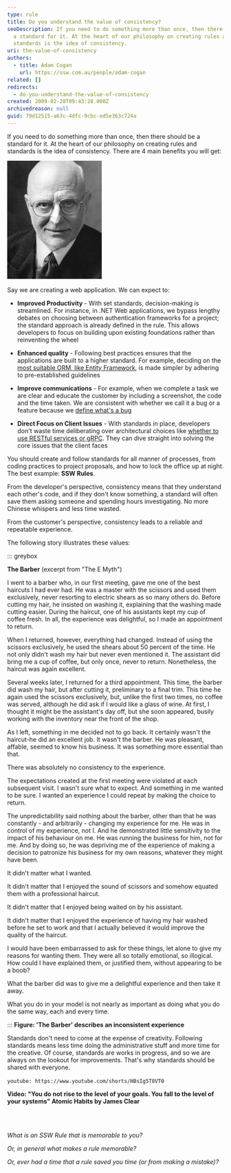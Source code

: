 ```yaml
---
type: rule
title: Do you understand the value of consistency?
seoDescription: If you need to do something more than once, then there should be
  a standard for it. At the heart of our philosophy on creating rules and
  standards is the idea of consistency.
uri: the-value-of-consistency
authors:
  - title: Adam Cogan
    url: https://ssw.com.au/people/adam-cogan
related: []
redirects:
  - do-you-understand-the-value-of-consistency
created: 2009-02-28T09:43:28.000Z
archivedreason: null
guid: 79d12515-a63c-4dfc-9cbc-ed5e363c724a
---
```


If you need to do something more than once, then there should be a standard for it. At the heart of our philosophy on creating rules and standards is the idea of consistency. There are 4 main benefits you will get:

<!--endintro-->

![](consitency.png)

Say we are creating a web application. We can expect to:

* **Improved Productivity** - With set standards, decision-making is streamlined. For instance, in .NET Web applications, we bypass lengthy debates on choosing between authentication frameworks for a project; the standard approach is already defined in the rule. This allows developers to focus on building upon existing foundations rather than reinventing the wheel

* **Enhanced quality** - Following best practices ensures that the applications are built to a higher standard. For example, deciding on the [most suitable ORM, like Entity Framework](/why-to-use-entity-framework), is made simpler by adhering to pre-established guidelines

* **Improve communications** - For example, when we complete a task we are clear and educate the customer by including a screenshot, the code and the time taken. We are consistent with whether we call it a bug or a feature because we [define what's a bug](/definition-of-a-bug)

* **Direct Focus on Client Issues** - With standards in place, developers don't waste time deliberating over architectural choices like [whether to use RESTful services or gRPC](/choose-the-right-api-tech). They can dive straight into solving the core issues that the client faces

You should create and follow standards for all manner of processes, from coding practices to project proposals, and how to lock the office up at night. The best example: **SSW Rules**.

From the developer's perspective, consistency means that they understand each other's code, and if they don't know something, a standard will often save them asking someone and spending hours investigating. No more Chinese whispers and less time wasted.

From the customer's perspective, consistency leads to a reliable and repeatable experience.

The following story illustrates these values:

::: greybox

**The Barber** (excerpt from "The E Myth")

I went to a barber who, in our first meeting, gave me one of the best haircuts I had ever had. He was a master with the scissors and used them exclusively, never resorting to electric shears as so many others do. Before cutting my hair, he insisted on washing it, explaining that the washing made cutting easier. During the haircut, one of his assistants kept my cup of coffee fresh. In all, the experience was delightful, so I made an appointment to return.

When I returned, however, everything had changed. Instead of using the scissors exclusively, he used the shears about 50 percent of the time. He not only didn't wash my hair but never even mentioned it. The assistant did bring me a cup of coffee, but only once, never to return. Nonetheless, the haircut was again excellent.

Several weeks later, I returned for a third appointment. This time, the barber did wash my hair, but after cutting it, preliminary to a final trim. This time he again used the scissors exclusively, but, unlike the first two times, no coffee was served, although he did ask if I would like a glass of wine. At first, I thought it might be the assistant's day off, but she soon appeared, busily working with the inventory near the front of the shop.

As I left, something in me decided not to go back. It certainly wasn't the haircut-he did an excellent job. It wasn't the barber. He was pleasant, affable, seemed to know his business. It was something more essential than that.

There was absolutely no consistency to the experience.

The expectations created at the first meeting were violated at each subsequent visit. I wasn't sure what to expect. And something in me wanted to be sure. I wanted an experience I could repeat by making the choice to return.

The unpredictability said nothing about the barber, other than that he was constantly - and arbitrarily - changing my experience for me. He was in control of my experience, not I. And he demonstrated little sensitivity to the impact of his behaviour on me. He was running the business for him, not for me. And by doing so, he was depriving me of the experience of making a decision to patronize his business for my own reasons, whatever they might have been.

It didn't matter what I wanted.

It didn't matter that I enjoyed the sound of scissors and somehow equated them with a professional haircut.

It didn't matter that I enjoyed being waited on by his assistant.

It didn't matter that I enjoyed the experience of having my hair washed before he set to work and that I actually believed it would improve the quality of the haircut.

I would have been embarrassed to ask for these things, let alone to give my reasons for wanting them. They were all so totally emotional, so illogical. How could I have explained them, or justified them, without appearing to be a boob?

What the barber did was to give me a delightful experience and then take it away.

What you do in your model is not nearly as important as doing what you do the same way, each and every time.

:::
**Figure: 'The Barber' describes an inconsistent experience**

Standards don't need to come at the expense of creativity. Following standards means less time doing the administrative stuff and more time for the creative. Of course, standards are works in progress, and so we are always on the lookout for improvements. That's why standards should be shared with everyone.

`youtube: https://www.youtube.com/shorts/HBsIg5T8VT0`

**Video: "You do not rise to the level of your goals. You fall to the level of your systems" Atomic Habits by James Clear**

<br/>
<br/>

*What is an SSW Rule that is memorable to you?*

*Or, in general what makes a rule memorable?*

*Or, ever had a time that a rule saved you time (or from making a mistake)?*
